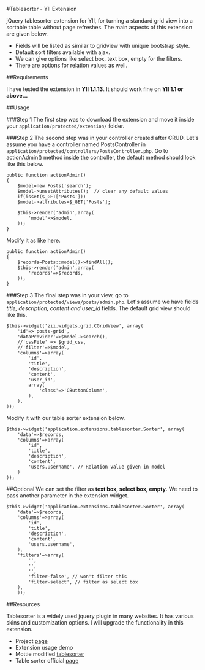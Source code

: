 #Tablesorter - YII Extension

jQuery tablesorter extension for YII, for turning a standard grid view into a sortable table without page refreshes. The main aspects of this extension are given below.

- Fields will be listed as similar to gridview with unique bootstrap style.
- Default sort filters available with ajax. 
- We can give options like select box, text box, empty for the filters.
- There are options for relation values as well.

##Requirements

I have tested the extension in <b>YII 1.1.13</b>. It should work fine on <b>YII 1.1 or above...</b>

##Usage

###Step 1
The first step was to download the extension and move it inside your <code>application/protected/extension/</code> folder.

###Step 2
The second step was in your controller created after CRUD. Let's assume you have a controller named PostsController in <code>application/protected/controllers/PostsController.php</code>. Go to actionAdmin() method inside the controller, the default method should look like this below. 

~~~
public function actionAdmin()
{
	$model=new Posts('search');
	$model->unsetAttributes();  // clear any default values
	if(isset($_GET['Posts']))
	$model->attributes=$_GET['Posts'];

	$this->render('admin',array(
		'model'=>$model,
	));
}
~~~

Modify it as like here.
~~~
public function actionAdmin()
{
	$records=Posts::model()->findAll();
	$this->render('admin',array(
		'records'=>$records,
	)); 
}
~~~

###Step 3
The final step was in your view, go to <code>application/protected/views/posts/admin.php</code>. Let's assume we have fields <i>title, description, content and user_id</i> fields. The default grid view should like this.

~~~
$this->widget('zii.widgets.grid.CGridView', array(
	'id'=>'posts-grid',
	'dataProvider'=>$model->search(),
	//'cssFile' => $grid_css,
	//'filter'=>$model,
	'columns'=>array(
		'id',
		'title',
		'description',
		'content',
		'user_id',
		array(
			'class'=>'CButtonColumn',
		),
	),
));
~~~

Modify it with our table sorter extension below.


~~~
$this->widget('application.extensions.tablesorter.Sorter', array(
	'data'=>$records,
	'columns'=>array(
		'id',
		'title',
		'description',
		'content', 
		'users.username', // Relation value given in model
	)
));
~~~

##Optional
We can set the filter as <b>text box, select box, empty</b>. We need to pass another parameter in the extension widget.


~~~
$this->widget('application.extensions.tablesorter.Sorter', array(
	'data'=>$records,
	'columns'=>array(
		'id',
		'title',
		'description',
		'content',
		'users.username',
	),
	'filters'=>array(
		'',
		'',
		'',
		'filter-false', // won't filter this
		'filter-select', // filter as select box
	),
	)); 
~~~
 

##Resources

Tablesorter is a widely used jquery plugin in many websites. It has various skins and customization options. I will upgrade the functionality in this extension.

 * Project [page](https://github.com/innovativenachi/tablesorter/ "Github")
 * Extension usage demo
 * Mottie modified [tablesorter](http://mottie.github.io/tablesorter/docs/example-widget-bootstrap-theme.html "demo")
 * Table sorter official [page](http://tablesorter.com/docs/ "Tablesorter")
